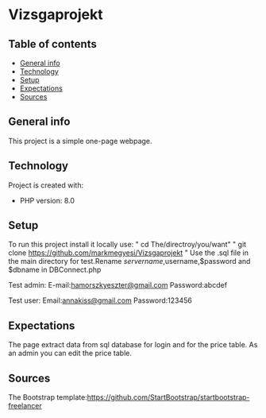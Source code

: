 # Vizsgaprojekt

## Table of contents
* [General info](#general-info)
* [Technology](#technology)
* [Setup](#setup)
* [Expectations](#expectations)
* [Sources](#sources)

## General info
This project is a simple one-page webpage. 
	
## Technology
Project is created with:
* PHP version: 8.0
	
## Setup
To run this project install it locally use:
" cd The/directroy/you/want"
" git clone https://github.com/markmegyesi/Vizsgaprojekt "
Use the .sql file in the main directory for test.Rename $servername ,$username,$password and $dbname in DBConnect.php

Test admin:
E-mail:hamorszkyeszter@gmail.com
Password:abcdef

Test user:
Email:annakiss@gmail.com
Password:123456

## Expectations
The page extract data from sql database for login and for the price table. As an admin you can edit the price table.


## Sources
The Bootstrap template:https://github.com/StartBootstrap/startbootstrap-freelancer
